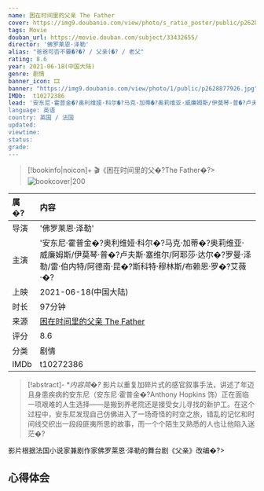```yaml
---
name: 困在时间里的父亲 The Father
cover: https://img9.doubanio.com/view/photo/s_ratio_poster/public/p2628877926.jpg
tags: Movie
douban_url: https://movie.douban.com/subject/33432655/
director: '佛罗莱恩·泽勒'
alias: "爸爸可否不要�?�? / 父亲(�? / 老父"
rating: 8.6
year: 2021-06-18(中国大陆)
genre: 剧情
banner_icon: 🎞
banner: "https://img9.doubanio.com/view/photo/1/public/p2628877926.jpg"
IMDb:  t10272386
lead: '安东尼·霍普金�?奥利维娅·科尔�?马克·加蒂�?奥莉维亚·威廉姆斯/伊莫琴·普�?卢夫斯·塞维尔/阿耶莎·达尔�?罗曼·泽勒/雷·伯内特/阿德南·昆�?斯科特·穆林斯/布赖恩·罗�?艾薇·�? 
language: 英语 
country: 英国 / 法国 
updated: 
viewtime:
status: 
grade: 
---
```

> [!bookinfo|noicon]+ 🎬《困在时间里的父�?The Father�?> ![bookcover|200](https://img9.doubanio.com/view/photo/s_ratio_poster/public/p2628877926.jpg)
>
| 属�?| 内容                                       |
|:---- |:------------------------------------------ |
| 导演 | '佛罗莱恩·泽勒'                         |
| 主演 | '安东尼·霍普金�?奥利维娅·科尔�?马克·加蒂�?奥莉维亚·威廉姆斯/伊莫琴·普�?卢夫斯·塞维尔/阿耶莎·达尔�?罗曼·泽勒/雷·伯内特/阿德南·昆�?斯科特·穆林斯/布赖恩·罗�?艾薇·�?                             |
| 上映 | 2021-06-18(中国大陆)                             |
| 时长 | 97分钟                   |
| 来源 | [困在时间里的父亲 The Father](https://movie.douban.com/subject/33432655/) |
| 评分 | 8.6                           |
| 分类 | 剧情                            |
| IMDb | t10272386                             | 

> [!abstract]- **内容简�?*
>  影片以重复加碎片式的感官叙事手法，讲述了年迈且身患疾病的安东尼（安东尼·霍普金�?Anthony Hopkins 饰）正在面临一项艰难的人生选择——是搬到养老院还是接受女儿寻找的新护工。在这个过程中，安东尼发现自己仿佛进入了一场奇怪的时空之旅，错乱的记忆和时间线交织出一段段匪夷所思的故事，而一个个陌生又熟悉的人也让他陷入迷茫�?
















影片根据法国小说家兼剧作家佛罗莱恩·泽勒的舞台剧《父亲》改编�?>  
## 心得体会

